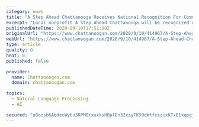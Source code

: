 ```yaml
---
category: news
title: "A Step Ahead Chattanooga Receives National Recognition For Communications Strategy And Impact"
excerpt: "Local nonprofit A Step Ahead Chattanooga will be recognized on Sept. 25 as the annual winner of the Clarence B. Jones Impact Award. Named after Civil Rights hero Dr. Clarence B. Jones, this award recognizes “communications for good."
publishedDateTime: 2020-09-10T17:51:00Z
originalUrl: "https://www.chattanoogan.com/2020/9/10/414967/A-Step-Ahead-Chattanooga-Receives.aspx"
webUrl: "https://www.chattanoogan.com/2020/9/10/414967/A-Step-Ahead-Chattanooga-Receives.aspx"
type: article
quality: 0
heat: 0
published: false

provider:
  name: Chattanoogan.com
  domain: chattanoogan.com

topics:
  - Natural Language Processing
  - AI

secured: "u8ozsb6AbdecWybu3RPMBrxuxksHOplBn32xayTK59qWtfcszixKTxE1xqpgjZXeJ16BPU09D/JaE3V+cqMWqnKro5pJFikLpPNM92zEunuot4bRFnFmd/a3X3FHJZ1+Y+GGbDfQjh6r4vJUOui7ULTAfoJE5QgyHqPnpD7fRUx+BkUmT6Mbrf7pN0gicvTMF2ej41XmJQg9Spq9gzpF5lcjmNhYxft3/JpZw73sBxcE5Hm2CerdU0jUz2yXLFvfURPXB9TuA9dD75FGmIyxbfXYeFtHvkKOK28SccXmYsbdMM7LI5Y7frlUG6yJQBrODZb9bkydOfqQlOCUajEmpYLPlYJxF/tQAVy7zr41D40=;7XQJ4LnNQv5OQUlDXqgrCg=="
---
```


